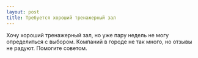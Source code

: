```yaml
---
layout: post 
title: Требуется хороший тренажерный зал 
--- 
```

Хочу хороший тренажерный зал, но уже пару недель не могу определиться с выбором. Компаний в городе не так много, но отзывы не радуют. Помогите советом.